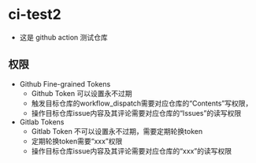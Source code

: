 # ci-test2
- 这是 github action 测试仓库

## 权限
- Github Fine-grained Tokens
    - Github Token 可以设置永不过期
    - 触发目标仓库的workflow_dispatch需要对应仓库的“Contents”写权限，
    - 操作目标仓库issue内容及其评论需要对应仓库的“Issues”的读写权限
- Gitlab Tokens
    - Gitlab Token 不可以设置永不过期，需要定期轮换token
    - 定期轮换token需要“xxx”权限
    - 操作目标仓库issue内容及其评论需要对应仓库的“xxx”的读写权限